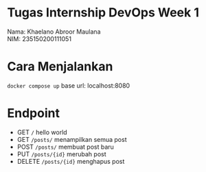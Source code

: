 # Tugas Internship DevOps Week 1
Nama: Khaelano Abroor Maulana  
NIM: 235150200111051

# Cara Menjalankan
```docker compose up```
base url: localhost:8080  

# Endpoint
- GET `/` hello world
- GET `/posts/` menampilkan semua post
- POST `/posts/` membuat post baru
- PUT `/posts/{id}` merubah post
- DELETE `/posts/{id}` menghapus post